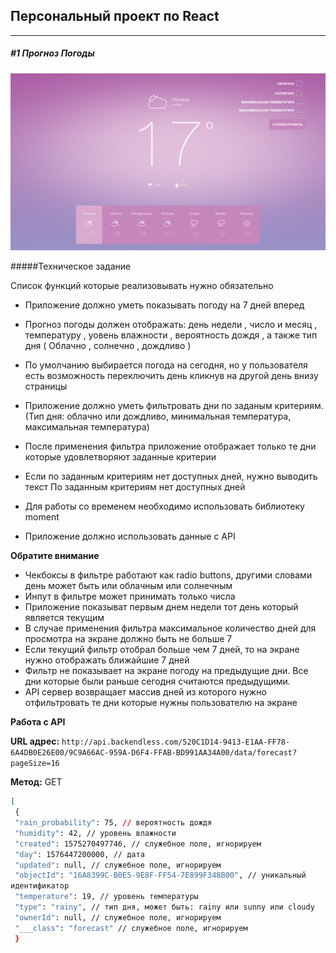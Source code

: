 ## Персональный проект по React

---

##### #1 Прогноз Погоды

![alt text](https://raw.githubusercontent.com/RusKrim/weather_app/main/src/bus/forecast/assets/img/mockup.png "Weather App Mockup")

#####Техническое задание

Список функций которые реализовывать нужно обязательно

- Приложение должно уметь показывать погоду на 7 дней вперед

- Прогноз погоды должен отображать: день недели , число и месяц , температуру ,
  уовень влажности , вероятность дождя , а также тип дня ( Облачно , солнечно ,
  дождливо )
- По умолчанию выбирается погода на сегодня, но у пользователя есть возможность
  переключить день кликнув на другой день внизу страницы
- Приложение должно уметь фильтровать дни по заданым критериям. (Тип дня: облачно
  или дождливо, минимальная температура, максимальная температура)
- После применения фильтра приложение отображает только те дни которые
  удовлетворяют заданные критерии
- Если по заданным критериям нет доступных дней, нужно выводить текст По заданным
  критериям нет доступных дней
- Для работы со временем необходимо использовать библиотеку moment
- Приложение должно использовать данные с API

**Обратите внимание**

- Чекбоксы в фильтре работают как radio buttons, другими словами день может быть или
  облачным или солнечным
- Инпут в фильтре может принимать только числа
- Приложение показыват первым днем недели тот день который является текущим
- В случае применения фильтра максимальное количество дней для просмотра на
  экране должно быть не больше 7
- Если текущий фильтр отобрал больше чем 7 дней, то на экране нужно отображать
  ближайшие 7 дней
- Фильтр не показывает на экране погоду на предыдущие дни. Все дни которые были
  раньше сегодня считаются предыдущими.
- API сервер возвращает массив дней из которого нужно отфильтровать те дни которые
  нужны пользователю на экране

**Работа с API**

**URL адрес:** `http://api.backendless.com/520C1D14-9413-E1AA-FF78- 6A4DB0E26E00/9C9A66AC-959A-D6F4-FFAB-BD991AA34A00/data/forecast?pageSize=16`

**Метод:** GET

```bash
[
 {
 "rain_probability": 75, // вероятность дождя
 "humidity": 42, // уровень влажности
 "created": 1575270497746, // служебное поле, игнорируем
 "day": 1576447200000, // дата
 "updated": null, // служебное поле, игнорируем
 "objectId": "16A8399C-B0E5-9E8F-FF54-7E899F348B00", // уникальный
идентификатор
 "temperature": 19, // уровень температуры
 "type": "rainy", // тип дня, может быть: rainy или sunny или cloudy
 "ownerId": null, // служебное поле, игнорируем
 "___class": "forecast" // служебное поле, игнорируем
 }


```
